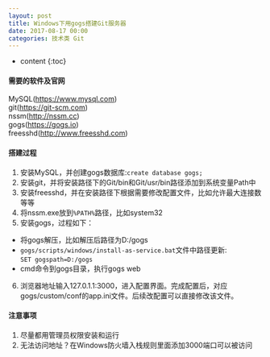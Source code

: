 ```yaml
---
layout: post
title: Windows下用gogs搭建Git服务器
date: 2017-08-17 00:00
categories: 技术类 Git
---
```


* content
{:toc}

#### 需要的软件及官网  
MySQL(https://www.mysql.com)  
git(https://git-scm.com)  
nssm(http://nssm.cc)  
gogs(https://gogs.io)  
freesshd(http://www.freesshd.com)  

#### 搭建过程  
1. 安装MySQL，并创建gogs数据库:`create database gogs;`  
2. 安装git，并将安装路径下的Git/bin和Git/usr/bin路径添加到系统变量Path中  
3. 安装freesshd，并在安装路径下根据需要修改配置文件，比如允许最大连接数等等  
4. 将nssm.exe放到`%PATH%`路径，比如system32  
5. 安装gogs，过程如下：
* 将gogs解压，比如解压后路径为D:/gogs  
* `gogs/scripts/windows/install-as-service.bat`文件中路径更新:  
`SET gogspath=D:/gogs`  
* cmd命令到gogs目录，执行gogs web  
6. 浏览器地址输入127.0.1.1:3000，进入配置界面。完成配置后，对应gogs/custom/conf的app.ini文件。后续改配置可以直接修改该文件。

#### 注意事项  
1. 尽量都用管理员权限安装和运行  
2. 无法访问地址？在Windows防火墙入栈规则里面添加3000端口可以被访问  